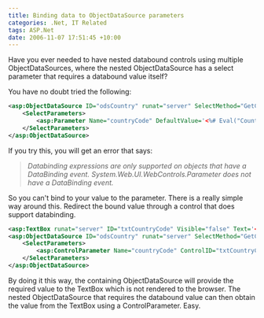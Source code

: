 ```yaml
---
title: Binding data to ObjectDataSource parameters
categories: .Net, IT Related
tags: ASP.Net
date: 2006-11-07 17:51:45 +10:00
---
```


Have you ever needed to have nested databound controls using multiple ObjectDataSources, where the nested ObjectDataSource has a select parameter that requires a databound value itself?

You have no doubt tried the following:

<!--more-->

```xml
<asp:ObjectDataSource ID="odsCountry" runat="server" SelectMethod="GetCountry" TypeName="CountriesBLL">
    <SelectParameters>
        <asp:Parameter Name="countryCode" DefaultValue='<%# Eval("CountryCode") %>' />
    </SelectParameters>
</asp:ObjectDataSource>
```

If you try this, you will get an error that says:

> _Databinding expressions are only supported on objects that have a DataBinding event. System.Web.UI.WebControls.Parameter does not have a DataBinding event._

So you can't bind to your value to the parameter. There is a really simple way around this. Redirect the bound value through a control that does support databinding.

```xml
<asp:TextBox runat="server" ID="txtCountryCode" Visible="false" Text='<%# Eval("CountryCode") %>' />
<asp:ObjectDataSource ID="odsCountry" runat="server" SelectMethod="GetCountry" TypeName="CountriesBLL">
    <SelectParameters>
        <asp:ControlParameter Name="countryCode" ControlID="txtCountryCode" PropertyName="Text" />
    </SelectParameters>
</asp:ObjectDataSource>
```

By doing it this way, the containing ObjectDataSource will provide the required value to the TextBox which is not rendered to the browser. The nested ObjectDataSource that requires the databound value can then obtain the value from the TextBox using a ControlParameter. Easy.


